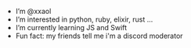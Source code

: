 - I’m @xxaol
- I’m interested in python, ruby, elixir, rust ...
- I’m currently learning JS and Swift
- Fun fact: my friends tell me i'm a discord moderator

<!---
xxaol/xxaol is a ✨ special ✨ repository because its `README.md` (this file) appears on your GitHub profile.
You can click the Preview link to take a look at your changes.
--->
